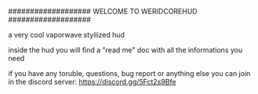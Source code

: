 ################### WELCOME TO WERIDCOREHUD ###################

a very cool vaporwave styilized hud

inside the hud you will find a "read me" doc with all the informations you need


if you have any toruble, questions, bug report or anything else you can join in the discord server: https://discord.gg/5Fct2s9Bfe